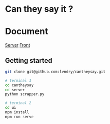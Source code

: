 # Can they say it ?

# Document

[Server](https://github.com/lvndry/cantheysay/tree/main/server)
[Front](https://github.com/lvndry/cantheysay/tree/main/ui)

## Getting started

```bash
git clone git@github.com:lvndry/cantheysay.git

# terminal 1
cd cantheysay
cd server
python scrapper.py

# terminal 2
cd ui
npm install
npm run serve
```
